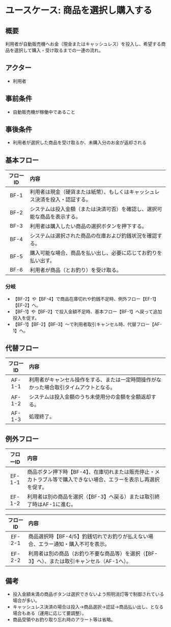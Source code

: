 # ユースケース: 商品を選択し購入する

## 概要
利用者が自動販売機へお金（現金またはキャッシュレス）を投入し、希望する商品を選択して購入・受け取るまでの一連の流れ。

## アクター
- 利用者

## 事前条件
- 自動販売機が稼働中であること

## 事後条件
- 利用者が選択した商品を受け取るか、未購入分のお金が返却される

## 基本フロー

| フローID | 内容 |
|:---:|:----|
| BF-1 | 利用者は現金（硬貨または紙幣）、もしくはキャッシュレス決済を投入・認証する。 |
| BF-2 | システムは投入金額（または決済可否）を確認し、選択可能な商品を表示する。 |
| BF-3 | 利用者は購入したい商品の選択ボタンを押下する。 |
| BF-4 | システムは選択された商品の在庫および釣銭状況を確認する。 |
| BF-5 | 購入可能な場合、商品を払い出し、必要に応じてお釣りを払い出す。 |
| BF-6 | 利用者が商品（とお釣り）を受け取る。 |

### 分岐
- 【BF-2】や【BF-4】で商品在庫切れや釣銭不足時、例外フロー【EF-1】【EF-2】へ。
- 【BF-1】や【BF-2】で投入金額不足時、基本フロー【BF-1】へ戻って追加投入を促す。
- 【BF-1】【BF-2】【BF-3】～で利用者取引キャンセル時、代替フロー【AF-1】へ。

## 代替フロー

| フローID | 内容 |
|:---:|:----|
| AF-1-1 | 利用者がキャンセル操作をする、または一定時間操作がなかった場合取引タイムアウトとなる。 |
| AF-1-2 | システムは投入金額のうち未使用分の金額を全額返却する。 |
| AF-1-3 | 処理終了。 |

## 例外フロー

| フローID | 内容 |
|:---:|:----|
| EF-1-1 | 商品ボタン押下時【BF-4】、在庫切れまたは販売停止・メカトラブル等で購入できない場合、エラーを表示し再選択を促す。 |
| EF-1-2 | 利用者は別の商品を選択（【BF-3】へ戻る）または取引終了時はAF-1に進む。 |

| フローID | 内容 |
|:---:|:----|
| EF-2-1 | 商品選択時【BF-4/5】釣銭切れでお釣りが払えない場合、エラー通知・購入不可を表示。 |
| EF-2-2 | 利用者は別の商品（お釣り不要な商品等）を選択（【BF-3】へ）、または取引キャンセル（AF-1へ）。 |

## 備考
- 投入金額未満の商品ボタンは選択できないよう照明消灯等で制御されている場合が多い。
- キャッシュレス決済の場合は投入→商品選択→認証→商品払い出し、となる場合もある（運用に応じて要調整）。
- 商品受領やお釣り取り忘れ時のアラート等は省略。

